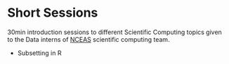 # Short Sessions

30min introduction sessions to different Scientific Computing topics given to the Data interns of [NCEAS](https://www.nceas.ucsb.edu/) scientific computing team.


- Subsetting in R


